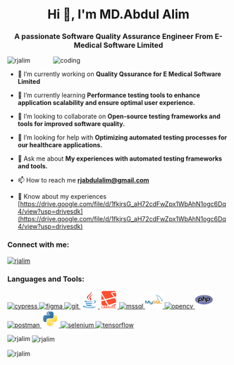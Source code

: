 <h1 align="center">Hi 👋, I'm MD.Abdul Alim</h1>
<h3 align="center">A passionate Software Quality Assurance Engineer From E-Medical Software Limited</h3>

<img align="right" alt="coding" width="400" src="https://user-images.githubusercontent.com/55389276/140866485-8fb1c876-9a8f-4d6a-98dc-08c4981eaf70.gif ">

<p align="left"> <img src="https://komarev.com/ghpvc/?username=rjalim&label=Profile%20views&color=0e75b6&style=flat" alt="rjalim" /> </p>

- 🔭 I’m currently working on **Quality Qssurance for E Medical Software Limited**

- 🌱 I’m currently learning **Performance testing tools to enhance application scalability and ensure optimal user experience.**

- 👯 I’m looking to collaborate on **Open-source testing frameworks and tools for improved software quality.**

- 🤝 I’m looking for help with **Optimizing automated testing processes for our healthcare applications.**

- 💬 Ask me about **My experiences with automated testing frameworks and tools.**

- 📫 How to reach me **rjabdulalim@gmail.com**

- 📄 Know about my experiences [https://drive.google.com/file/d/1fkjrsG_aH72cdFwZpx1WbAhN1ogc6Dq4/view?usp=drivesdk](https://drive.google.com/file/d/1fkjrsG_aH72cdFwZpx1WbAhN1ogc6Dq4/view?usp=drivesdk)

<h3 align="left">Connect with me:</h3>
<p align="left">
<a href="https://linkedin.com/in/rjalim" target="blank"><img align="center" src="https://raw.githubusercontent.com/rahuldkjain/github-profile-readme-generator/master/src/images/icons/Social/linked-in-alt.svg" alt="rjalim" height="30" width="40" /></a>
</p>

<h3 align="left">Languages and Tools:</h3>
<p align="left"> <a href="https://www.cypress.io" target="_blank" rel="noreferrer"> <img src="https://raw.githubusercontent.com/simple-icons/simple-icons/6e46ec1fc23b60c8fd0d2f2ff46db82e16dbd75f/icons/cypress.svg" alt="cypress" width="40" height="40"/> </a> <a href="https://www.figma.com/" target="_blank" rel="noreferrer"> <img src="https://www.vectorlogo.zone/logos/figma/figma-icon.svg" alt="figma" width="40" height="40"/> </a> <a href="https://git-scm.com/" target="_blank" rel="noreferrer"> <img src="https://www.vectorlogo.zone/logos/git-scm/git-scm-icon.svg" alt="git" width="40" height="40"/> </a> <a href="https://www.java.com" target="_blank" rel="noreferrer"> <img src="https://raw.githubusercontent.com/devicons/devicon/master/icons/java/java-original.svg" alt="java" width="40" height="40"/> </a> <a href="https://laravel.com/" target="_blank" rel="noreferrer"> <img src="https://raw.githubusercontent.com/devicons/devicon/master/icons/laravel/laravel-plain-wordmark.svg" alt="laravel" width="40" height="40"/> </a> <a href="https://www.microsoft.com/en-us/sql-server" target="_blank" rel="noreferrer"> <img src="https://www.svgrepo.com/show/303229/microsoft-sql-server-logo.svg" alt="mssql" width="40" height="40"/> </a> <a href="https://www.mysql.com/" target="_blank" rel="noreferrer"> <img src="https://raw.githubusercontent.com/devicons/devicon/master/icons/mysql/mysql-original-wordmark.svg" alt="mysql" width="40" height="40"/> </a> <a href="https://opencv.org/" target="_blank" rel="noreferrer"> <img src="https://www.vectorlogo.zone/logos/opencv/opencv-icon.svg" alt="opencv" width="40" height="40"/> </a> <a href="https://www.php.net" target="_blank" rel="noreferrer"> <img src="https://raw.githubusercontent.com/devicons/devicon/master/icons/php/php-original.svg" alt="php" width="40" height="40"/> </a> <a href="https://postman.com" target="_blank" rel="noreferrer"> <img src="https://www.vectorlogo.zone/logos/getpostman/getpostman-icon.svg" alt="postman" width="40" height="40"/> </a> <a href="https://www.python.org" target="_blank" rel="noreferrer"> <img src="https://raw.githubusercontent.com/devicons/devicon/master/icons/python/python-original.svg" alt="python" width="40" height="40"/> </a> <a href="https://www.selenium.dev" target="_blank" rel="noreferrer"> <img src="https://raw.githubusercontent.com/detain/svg-logos/780f25886640cef088af994181646db2f6b1a3f8/svg/selenium-logo.svg" alt="selenium" width="40" height="40"/> </a> <a href="https://www.tensorflow.org" target="_blank" rel="noreferrer"> <img src="https://www.vectorlogo.zone/logos/tensorflow/tensorflow-icon.svg" alt="tensorflow" width="40" height="40"/> </a> </p>

<p><img align="left" src="https://github-readme-stats.vercel.app/api/top-langs?username=rjalim&show_icons=true&locale=en&layout=compact" alt="rjalim" /></p>

<p>&nbsp;<img align="center" src="https://github-readme-stats.vercel.app/api?username=rjalim&show_icons=true&locale=en" alt="rjalim" /></p>

<p><img align="center" src="https://github-readme-streak-stats.herokuapp.com/?user=rjalim&" alt="rjalim" /></p>
